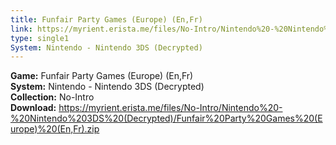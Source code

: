 ```yaml
---
title: Funfair Party Games (Europe) (En,Fr)
link: https://myrient.erista.me/files/No-Intro/Nintendo%20-%20Nintendo%203DS%20(Decrypted)/Funfair%20Party%20Games%20(Europe)%20(En,Fr).zip
type: single1
System: Nintendo - Nintendo 3DS (Decrypted)
---
```

<b>Game:</b> Funfair Party Games (Europe) (En,Fr)<br>
<b>System:</b> Nintendo - Nintendo 3DS (Decrypted)<br>
<b>Collection:</b> No-Intro<br>
<b>Download:</b> https://myrient.erista.me/files/No-Intro/Nintendo%20-%20Nintendo%203DS%20(Decrypted)/Funfair%20Party%20Games%20(Europe)%20(En,Fr).zip